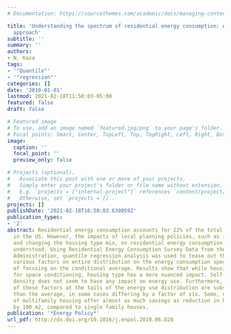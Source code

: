 ```yaml
---
# Documentation: https://sourcethemes.com/academic/docs/managing-content/

title: 'Understanding the spectrum of residential energy consumption: A quantile regression
  approach'
subtitle: ''
summary: ''
authors:
- N. Kaza
tags:
- '"Quantile"'
- '"regression"'
categories: []
date: '2010-01-01'
lastmod: 2021-02-18T11:50:03-05:00
featured: false
draft: false

# Featured image
# To use, add an image named `featured.jpg/png` to your page's folder.
# Focal points: Smart, Center, TopLeft, Top, TopRight, Left, Right, BottomLeft, Bottom, BottomRight.
image:
  caption: ''
  focal_point: ''
  preview_only: false

# Projects (optional).
#   Associate this post with one or more of your projects.
#   Simply enter your project's folder or file name without extension.
#   E.g. `projects = ["internal-project"]` references `content/project/deep-learning/index.md`.
#   Otherwise, set `projects = []`.
projects: []
publishDate: '2021-02-18T16:50:03.630059Z'
publication_types:
- '2'
abstract: Residential energy consumption accounts for 22% of the total energy consumption
  in the US. However, the impacts of local planning policies, such as increasing density
  and changing the housing type mix, on residential energy consumption are not well
  understood. Using Residential Energy Consumption Survey Data from the Energy Information
  Administration, quantile regression analysis was used to tease out the effects of
  various factors on entire distribution on the energy consumption spectrum instead
  of focusing on the conditional average. Results show that while housing size matters
  for space conditioning, housing type has a more nuanced impact. Self-reported neighborhood
  density does not seem to have any impact on energy use. Furthermore, the effects
  of these factors at the tails of the energy use distribution are substantially different
  than the average, in some cases differing by a factor of six. Some, not all, types
  of multifamily housing offer almost as much savings as reduction in housing area
  by 100 m2, compared to single family houses.
publication: '*Energy Policy*'
url_pdf: http://dx.doi.org/10.1016/j.enpol.2010.06.028
---
```

